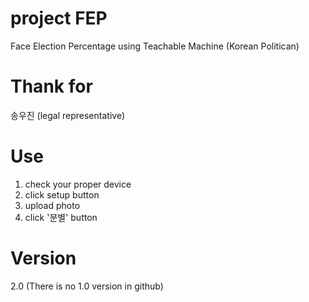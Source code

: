# project FEP
Face Election Percentage using Teachable Machine (Korean Politican) 
# Thank for 
송우진 (legal representative)

# Use
1. check your proper device
2. click setup button
3. upload photo
4. click '분별' button

# Version
2.0 (There is no 1.0 version in github)
